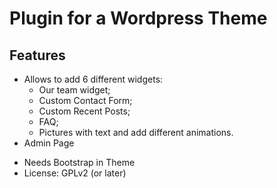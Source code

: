 # Plugin for a Wordpress Theme
## Features
- Allows to add 6 different widgets:
  - Our team widget;
  - Custom Contact Form;
  - Custom Recent Posts;
  - FAQ;
  - Pictures with text and add different animations.
- Admin Page

* Needs Bootstrap in Theme
* License: GPLv2 (or later)
